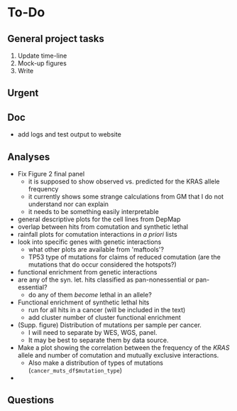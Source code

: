 # To-Do

## General project tasks

1. Update time-line
2. Mock-up figures
3. Write


## Urgent


## Doc

* add logs and test output to website


## Analyses

- Fix Figure 2 final panel
    + it is supposed to show observed vs. predicted for the KRAS allele frequency
    + it currently shows some strange calculations from GM that I do not understand nor can explain
    + it needs to be something easily interpretable
- general descriptive plots for the cell lines from DepMap
- overlap between hits from comutation and synthetic lethal
- rainfall plots for comutation interactions in *a priori* lists
- look into specific genes with genetic interactions
    + what other plots are available from 'maftools'?
    + TP53 type of mutations for claims of reduced comutation (are the mutations that do occur considered the hotspots?)
- functional enrichment from genetic interactions
- are any of the syn. let. hits classified as pan-nonessential or pan-essential?
    + do any of them *become* lethal in an allele?
- Functional enrichment of synthetic lethal hits
    + run for all hits in a cancer (will be included in the text)
    + add cluster number of cluster functional enrichment
- (Supp. figure) Distribution of mutations per sample per cancer.
    + I will need to separate by WES, WGS, panel.
    + It may be best to separate them by data source.
- Make a plot showing the correlation between the frequency of the *KRAS* allele and number of comutation and mutually exclusive interactions.
    + Also make a distribution of types of mutations (`cancer_muts_df$mutation_type`)
- 


## Questions
